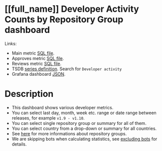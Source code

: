 <h1 id="kubernetes-dashboard">[[full_name]] Developer Activity Counts by Repository Group dashboard</h1>
<p>Links:</p>
<ul>
<li>Main metric <a href="https://github.com/cncf/devstats/blob/master/metrics/shared/project_developer_stats.sql" target="_blank">SQL file</a>.</li>
<li>Approves metric <a href="https://github.com/cncf/devstats/blob/master/metrics/kubernetes/hist_approvers.sql" target="_blank">SQL file</a>.</li>
<li>Reviews metric <a href="https://github.com/cncf/devstats/blob/master/metrics/kubernetes/hist_reviewers.sql" target="_blank">SQL file</a>.</li>
<li>TSDB <a href="https://github.com/cncf/devstats/blob/master/metrics/kubernetes/metrics.yaml" target="_blank">series definition</a>. Search for <code>Developer activity</code></li>
<li>Grafana dashboard <a href="https://github.com/cncf/devstats/blob/master/grafana/dashboards/kubernetes/developer-activity-counts-by-repository-group.json" target="_blank">JSON</a>.</li>
</ul>
<h1 id="description">Description</h1>
<ul>
<li>This dashboard shows various developer metrics.</li>
<li>You can select last day, month, week etc. range or date range between releases, for example <code>v1.9 - v1.10</code>.</li>
<li>You can select single repository group or summary for all of them.</li>
<li>You can select country from a drop-down or summary for all countries.</li>
<li>See <a href="https://github.com/cncf/devstats/blob/master/docs/repository_groups.md" target="_blank">here</a> for more informations about repository groups.</li>
<li>We are skipping bots when calculating statistics, see <a href="https://github.com/cncf/devstats/blob/master/docs/excluding_bots.md" target="_blank">excluding bots</a> for details.</li>
</ul>
